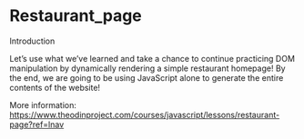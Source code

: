 # Restaurant_page

Introduction

Let’s use what we’ve learned and take a chance to continue practicing DOM manipulation by dynamically rendering a simple restaurant homepage! By the end, we are going to be using JavaScript alone to generate the entire contents of the website!

More information: https://www.theodinproject.com/courses/javascript/lessons/restaurant-page?ref=lnav
